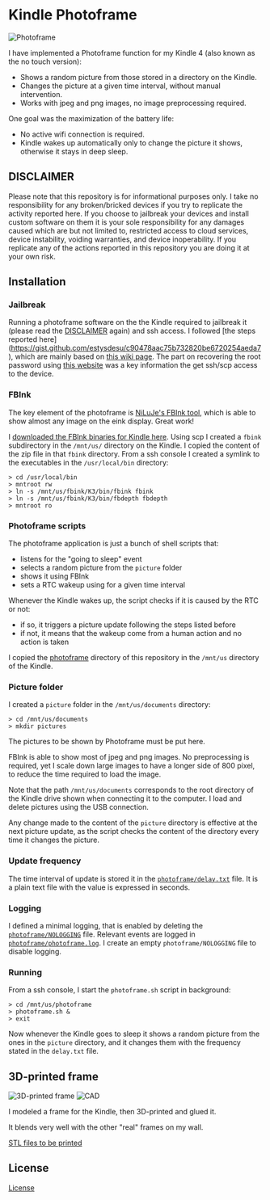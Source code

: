# Kindle Photoframe

![Photoframe](photoframe.jpg 'Photoframe')

I have implemented a Photoframe function for my Kindle 4 (also known as the no touch version):
* Shows a random picture from those stored in a directory on the Kindle.
* Changes the picture at a given time interval, without manual intervention.
* Works with jpeg and png images, no image preprocessing required.

One goal was the maximization of the battery life:
* No active wifi connection is required. 
* Kindle wakes up automatically only to change the picture it shows, otherwise it stays in deep sleep.

## DISCLAIMER

Please note that this repository is for informational purposes only.
I take no responsibility for any broken/bricked devices if you try to replicate the activity reported here. 
If you choose to jailbreak your devices and install custom software on them it is your sole responsibility for any damages caused which are but not limited to, restricted access to cloud services, device instability, voiding warranties, and device inoperability. 
If you replicate any of the actions reported in this repository you are doing it at your own risk.

## Installation

### Jailbreak

Running a photoframe software on the the Kindle required to jailbreak it (please read the [DISCLAIMER](#DISCLAIMER) again) and ssh access. I followed [the steps reported here] (https://gist.github.com/estysdesu/c90478aac75b732820be6720254aeda7), which are mainly based on [this wiki page](https://wiki.mobileread.com/wiki/Kindle4NTHacking). The part on recovering the root password using [this website](https://www.sven.de/kindle/) was a key information the get ssh/scp access to the device.

### FBInk

The key element of the photoframe is [NiLuJe's FBInk tool](https://github.com/NiLuJe/FBInk), which is able to show almost any image on the eink display. Great work!

I [downloaded the FBInk binaries for Kindle here](https://www.mobileread.com/forums/showthread.php?t=299620). 
Using scp I created a `fbink` subdirectory in the `/mnt/us/` directory on the Kindle.
I copied the content of the zip file in that `fbink` directory.
From a ssh console I created a symlink to the executables in the `/usr/local/bin` directory:

```
> cd /usr/local/bin
> mntroot rw
> ln -s /mnt/us/fbink/K3/bin/fbink fbink
> ln -s /mnt/us/fbink/K3/bin/fbdepth fbdepth
> mntroot ro
```

### Photoframe scripts

The photoframe application is just a bunch of shell scripts that:
* listens for the "going to sleep" event
* selects a random picture from the `picture` folder
* shows it using FBInk
* sets a RTC wakeup using for a given time interval

Whenever the Kindle wakes up, the script checks if it is caused by the RTC or not:
* if so, it triggers a picture update following the steps listed before
* if not, it means that the wakeup come from a human action and no action is taken

I copied the [photoframe](`photoframe`) directory of this repository in the `/mnt/us` directory of the Kindle.

### Picture folder

I created a `picture` folder in the `/mnt/us/documents` directory:

```
> cd /mnt/us/documents
> mkdir pictures
```

The pictures to be shown by Photoframe must be put here.

FBInk is able to show most of jpeg and png images. 
No preprocessing is required, yet I scale down large images to have a longer side of 800 pixel, to reduce the time required to load the image.

Note that the path `/mnt/us/documents` corresponds to the root directory of the Kindle drive shown when connecting it to the computer. 
I load and delete pictures using the USB connection.

Any change made to the content of the `picture` directory is effective at the next picture update, as the script checks the content of the directory every time it changes the picture.

### Update frequency

The time interval of update is stored it in the [`photoframe/delay.txt`](photoframe/delay.txt) file.
It is a plain text file with the value is expressed in seconds.

### Logging

I defined a minimal logging, that is enabled by deleting the [`photoframe/NOLOGGING`](photoframe/NOLOGGING) file.
Relevant events are logged in [`photoframe/photoframe.log`](photoframe/photoframe.log).
I create an empty `photoframe/NOLOGGING` file to disable logging.

### Running

From a ssh console, I start the `photoframe.sh` script in background:

```
> cd /mnt/us/photoframe
> photoframe.sh &
> exit
```

Now whenever the Kindle goes to sleep it shows a random picture from the ones in the `picture` directory, and it changes them with the frequency stated in the `delay.txt` file.

## 3D-printed frame

![3D-printed frame](kindle_frame.jpg '3D-printed frame')
![CAD](kindle_cad.jpg 'CAD')

I modeled a frame for the Kindle, then 3D-printed and glued it.

It blends very well with the other "real" frames on my wall.

[STL files to be printed](stl)

## License

[License](COPYING)